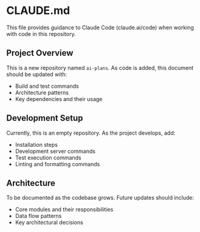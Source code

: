 # CLAUDE.md

This file provides guidance to Claude Code (claude.ai/code) when working with code in this repository.

## Project Overview

This is a new repository named `ai-plans`. As code is added, this document should be updated with:
- Build and test commands
- Architecture patterns
- Key dependencies and their usage

## Development Setup

Currently, this is an empty repository. As the project develops, add:
- Installation steps
- Development server commands
- Test execution commands
- Linting and formatting commands

## Architecture

To be documented as the codebase grows. Future updates should include:
- Core modules and their responsibilities
- Data flow patterns
- Key architectural decisions